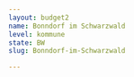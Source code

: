 ```yaml
---
layout: budget2
name: Bonndorf im Schwarzwald
level: kommune
state: BW
slug: Bonndorf-im-Schwarzwald

---
```



